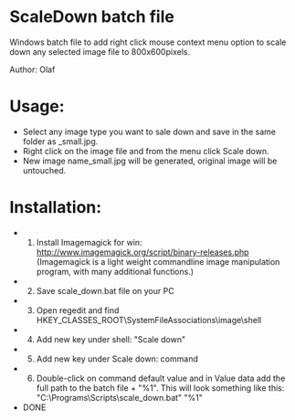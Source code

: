 # ScaleDown batch file
Windows batch file to add right click mouse context menu option to scale down any selected image file to 800x600pixels.

Author: Olaf

Usage:
=====
* Select any image type you want to sale down and save in the same folder as _small.jpg. 
* Right click on the image file and from the menu click Scale down. 
* New image name_small.jpg will be generated, original image will be untouched. 

Installation:
============
* 1. Install Imagemagick for win: http://www.imagemagick.org/script/binary-releases.php
   (Imagemagick is a light weight commandline image manipulation program, with many additional functions.)
* 2. Save scale_down.bat file on your PC
* 3. Open regedit and find HKEY_CLASSES_ROOT\SystemFileAssociations\image\shell
* 4. Add new key under shell: "Scale down"
* 5. Add new key under Scale down: command
* 6. Double-click on command default value and in Value data add the full path to the batch file + "%1". 
   This will look something like this: "C:\Programs\Scripts\scale_down.bat" "%1"
* DONE
